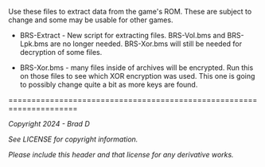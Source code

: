 Use these files to extract data from the game's ROM. These are subject to change and some may be usable for other games.

* BRS-Extract - New script for extracting files. BRS-Vol.bms and BRS-Lpk.bms are no longer needed. BRS-Xor.bms will still be needed for decryption of some files.

* BRS-Xor.bms - many files inside of archives will be encrypted. Run this on those files to see which XOR encryption was used. This one is going to possibly change quite a bit as more keys are found.

=====================================================================

*Copyright 2024 - Brad D*

*See LICENSE for copyright information.*

*Please include this header and that license for any derivative works.* 